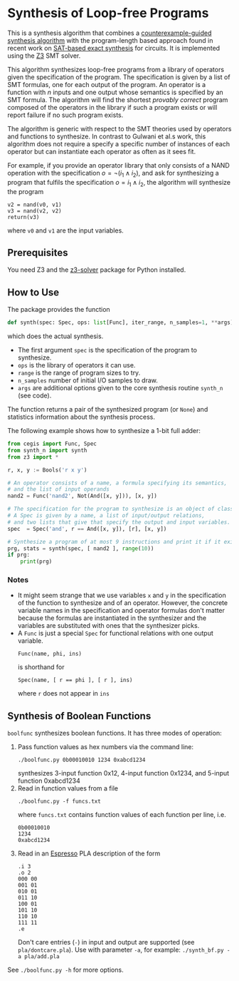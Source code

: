 # Synthesis of Loop-free Programs

This is a synthesis algorithm that combines a [counterexample-guided synthesis algorithm](https://susmitjha.github.io/papers/pldi11.pdf) with the program-length based approach found in recent work on [SAT-based exact synthesis](https://infoscience.epfl.ch/record/271569/files/WH-IEEE-SAT-Based.pdf) for circuits.
It is implemented using the [Z3](https://github.com/Z3Prover/z3) SMT solver.

This algorithm synthesizes loop-free programs from a library of operators given the specification of the program.
The specification is given by a list of SMT formulas, one for each output of the program.
An operator is a function with $n$ inputs and one output whose semantics is specified by an SMT formula.
The algorithm will find the shortest *provably correct* program composed of the operators in the library if such a program exists or will report failure if no such program exists.

The algorithm is generic with respect to the SMT theories used by operators and functions to synthesize.
In contrast to Gulwani et al.s work, this algorithm does not require a specify a specific number of instances of each operator but can instantiate each operator as often as it sees fit.

For example, if you provide an operator library that only consists of a NAND operation with the specification $o=\neg (i_1\land i_2)$, and ask for synthesizing a program that fulfils the specification $o=i_1\land i_2$, the algorithm will synthesize the program
```
v2 = nand(v0, v1)
v3 = nand(v2, v2)
return(v3)
```
where `v0` and `v1` are the input variables.

## Prerequisites

You need Z3 and the [z3-solver](https://pypi.org/project/z3-solver/) package for Python installed.

## How to Use

The package provides the function
```Python
def synth(spec: Spec, ops: list[Func], iter_range, n_samples=1, **args):
```
which does the actual synthesis.

- The first argument `spec` is the specification of the program to synthesize.
- `ops` is the library of operators it can use.
- `range` is the range of program sizes to try.
- `n_samples` number of initial I/O samples to draw.
- `args` are additional options given to the core synthesis routine `synth_n` (see code).

The function returns a pair of the synthesized program (or `None`) and statistics information about the synthesis process.

The following example shows how to synthesize a 1-bit full adder:
```Python
from cegis import Func, Spec
from synth_n import synth
from z3 import *

r, x, y := Bools('r x y')

# An operator consists of a name, a formula specifying its semantics,
# and the list of input operands
nand2 = Func('nand2', Not(And([x, y])), [x, y])

# The specification for the program to synthesize is an object of class Spec
# A Spec is given by a name, a list of input/output relations,
# and two lists that give that specify the output and input variables.
spec  = Spec('and', r == And([x, y]), [r], [x, y])

# Synthesize a program of at most 9 instructions and print it if it exists
prg, stats = synth(spec, [ nand2 ], range(10))
if prg:
    print(prg)
```

### Notes

- It might seem strange that we use variables `x` and `y` in the specification
  of the function to synthesize and of an operator. However, the concrete
  variable names in the specification and operator formulas don't matter
  because the formulas are instantiated in the synthesizer and the variables
  are substituted with ones that the synthesizer picks.
- A `Func` is just a special `Spec` for functional relations with one output variable.
  ```
  Func(name, phi, ins)
  ```
  is shorthand for
  ```
  Spec(name, [ r == phi ], [ r ], ins)
  ```
  where `r` does not appear in `ins`

## Synthesis of Boolean Functions

`boolfunc` synthesizes boolean functions. It has three modes of operation:
1. Pass function values as hex numbers via the command line:
   ```
   ./boolfunc.py 0b00010010 1234 0xabcd1234
   ```
   synthesizes 3-input function 0x12, 4-input function 0x1234, and 5-input function 0xabcd1234
2. Read in function values from a file
   ```
   ./boolfunc.py -f funcs.txt
   ```
   where `funcs.txt` contains function values of each function per line, i.e.
   ```
   0b00010010
   1234
   0xabcd1234
   ```
3. Read in an [Espresso](https://ptolemy.berkeley.edu/projects/embedded/pubs/downloads/espresso/index.htm) PLA description of the form
   ```
   .i 3
   .o 2
   000 00
   001 01
   010 01
   011 10
   100 01
   101 10
   110 10
   111 11
   .e
   ```
   Don't care entries (`-`) in input and output are supported (see `pla/dontcare.pla`).
   Use with parameter `-a`, for example: `./synth_bf.py -a pla/add.pla`

See `./boolfunc.py -h` for more options.